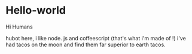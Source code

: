 # Hello-world

Hi Humans

hubot here, i like node. js and coffeescript (that's what i'm made of !)
i've had tacos on the moon and find them far superior to earth tacos.
